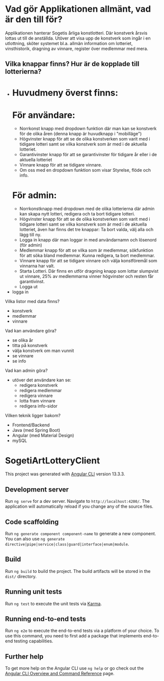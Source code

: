 # Vad gör Applikationen allmänt, vad är den till för?

Applikationen hanterar Sogetis årliga konstlotteri. Där konstverk årsvis
lottas ut till de anställda. Utöver att visa upp de konstverk som ingår i en utlottning, sköter
systemet bl.a. allmän information om lotteriet, vinsthistorik, dragning av vinnare, register
över medlemmar med mera.

## Vilka knappar finns? Hur är de kopplade till lotterierna?

-   # Huvudmeny överst finns:
    # För användare:
    -   Norrkonst knapp med dropdown funktion där man kan se konstverk för de olika åren (denna knapp är huvudknapp i "mobilläge")
    -   Högvinster knapp för att se de olika konstverken som varit med i tidigare lotteri samt se vilka konstverk som är med i de aktuella lotteriet.
    -   Garantivinster knapp för att se garantivinster för tidigare år eller i de aktuella lotteriet
    -   Vinnare knapp för att se tidigare vinnare.
    -   Om oss med en dropdown funktion som visar Styrelse, flöde och info.
    # För admin:
    -   Norrkonstknapp med dropdown med de olika lotterierna där admin kan skapa nytt lotteri, redigera och ta bort tidigare lotteri.
    -   Högvinster knapp för att se de olika konstverken som varit med i tidigare lotteri samt se vilka konstverk som är med i de aktuella lotteriet, även har finns det tre knappar: Ta bort valda, välj alla och lägg till ny.
    -   Logga in knapp där man loggar in med användarnamn och lösenord (för admin)
    -   Medlemmar knapp för att se vilka som är medlemmar, sökfunktion för att söka bland medlemmar. Kunna redigera, ta bort medlemmar.
    -   Vinnare knapp för att se tidigare vinnare och välja konstföremål som vinnarna har valt.
    -   Starta Lotteri. Där finns en utför dragning knapp som lottar slumpvist ut vinnare, 25% av medlemmarna vinner högvinster och resten får garantivinst.
    -   Logga ut
-   logga in

Vilka listor med data finns?

-   konstverk
-   medlemmar
-   vinnare

Vad kan användare göra?

-   se olika år
-   titta på konstverk
-   välja konstverk om man vunnit
-   se vinnare
-   se info

Vad kan admin göra?

-   utöver det användare kan se:
    -   redigera konstverk
    -   redigera medlemmar
    -   redigera vinnare
    -   lotta fram vinnare
    -   redigera info-sidor

Vilken teknik ligger bakom?

-   Frontend/Backend
-   Java (med Spring Boot)
-   Angular (med Material Design)
-   mySQL

# SogetiArtLotteryClient

This project was generated with [Angular CLI](https://github.com/angular/angular-cli) version 13.3.3.

## Development server

Run `ng serve` for a dev server. Navigate to `http://localhost:4200/`. The application will automatically reload if you change any of the source files.

## Code scaffolding

Run `ng generate component component-name` to generate a new component. You can also use `ng generate directive|pipe|service|class|guard|interface|enum|module`.

## Build

Run `ng build` to build the project. The build artifacts will be stored in the `dist/` directory.

## Running unit tests

Run `ng test` to execute the unit tests via [Karma](https://karma-runner.github.io).

## Running end-to-end tests

Run `ng e2e` to execute the end-to-end tests via a platform of your choice. To use this command, you need to first add a package that implements end-to-end testing capabilities.

## Further help

To get more help on the Angular CLI use `ng help` or go check out the [Angular CLI Overview and Command Reference](https://angular.io/cli) page.
